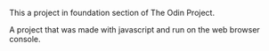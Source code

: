 This a project in foundation section of The Odin Project.

A project that was made with javascript and run on the web browser console.